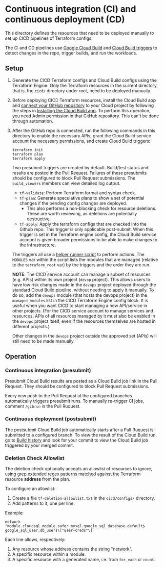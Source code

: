 # Continuous integration (CI) and continuous deployment (CD)

This directory defines the resources that need to be deployed manually to set up
CICD pipelines of Terraform configs.

The CI and CD pipelines use
[Google Cloud Build](https://cloud.google.com/cloud-build) and
[Cloud Build triggers](https://cloud.google.com/cloud-build/docs/automating-builds/create-manage-triggers)
to detect changes in the repo, trigger builds, and run the workloads.

## Setup

1. Generate the CICD Terraform configs and Cloud Build configs using the
    Terraform Engine. Only the Terraform resources in the current directory,
    that is, the `cicd/` directory under root, need to be deployed manually.

1. Before deploying CICD Terraform resources, install the Cloud Build app and
    [connect your GitHub repository](https://console.cloud.google.com/cloud-build/triggers/connect)
    to your Cloud project by following the steps in
    [Installing the Cloud Build app](https://cloud.google.com/cloud-build/docs/automating-builds/create-github-app-triggers#installing_the_cloud_build_app).
    To perform this operation, you need Admin permission in that GitHub
    repository. This can't be done through automation.

1. After the GitHub repo is connected, run the following commands in this
    directory to enable the necessary APIs, grant the Cloud Build service
    account the necessary permissions, and create Cloud Build triggers:

    ```shell
    terraform init
    terraform plan
    terraform apply
    ```

    Two presubmit triggers are created by default. Build/test status and results
    are posted in the Pull Request. Failures of these presubmits should be
    configured to block Pull Request submissions. The `build_viewers` members
    can view detailed log output.

    * `tf-validate`: Perform Terraform format and syntax check.
    * `tf-plan`: Generate speculative plans to show a set of potential changes
        if the pending config changes are deployed.
        * This also performs a non-blocking check for resource deletions.
            These are worth reviewing, as deletions are potentially destructive.
    * `tf-apply`: Apply the terraform configs that are checked into the Github
        repo. This trigger is only applicable post-submit. When this trigger is
        set in the Terraform engine config, the Cloud Build service account is
        given broader permissions to be able to make changes to the
        infrastructure.

    The triggers all use a [helper runner script](./configs/run.sh) to perform
    actions. The `MODULES` var within the script lists the modules that are
    managed (relative to the `terraform_root` var) by the triggers and the order
    they are run.

    **NOTE**: The CICD service account can manage a subset of resources (e.g.
    APIs) within its own project (`devop` project). This allows users to have
    low risk changes made in the `devops` project deployed through the standard
    Cloud Build pipeline, without needing to apply it manually. To do so, add
    the `devops` module (that hosts the devops project) in the `managed_modules`
    list in the CICD Terraform Engine config block. It is useful when you want
    CICD to start managing a new API/service in other projects. (For the CICD
    service account to manage services and resources, APIs of all resources
    managed by it must also be enabled in the `devops` project itself, even if
    the resources themselves are hosted in different projects.)

    Other changes in the `devops` project outside the approved set (APIs) will
    still need to be made manually.

## Operation

### Continuous integration (presubmit)

Presubmit Cloud Build results are posted as a Cloud Build job link in the Pull
Request. They should be configured to block Pull Request submissions.

Every new push to the Pull Request at the configured branches automatically
triggers presubmit runs. To manually re-trigger CI jobs, comment `/gcbrun` in
the Pull Ruquest.

### Continuous deployment (postsubmit)

The postsubmit Cloud Build job automatically starts after a Pull Ruquest is
submitted to a configured branch. To view the result of the Cloud Build run, go
to [Build history](https://console.cloud.google.com/cloud-build/builds) and look
for your commit to view the Cloud Build job triggered by your merged commit.

### Deletion Check Allowlist

The deletion check optionally accepts an allowlist of resources to ignore, using
[grep extended regex patterns](https://en.wikipedia.org/wiki/Regular_expression#POSIX_extended)
matched against the Terraform resource **address** from the plan.

To configure an allowlist:

1. Create a file `tf-deletion-allowlist.txt` in the `cicd/configs/` directory.
2. Add patterns to it, one per line.

Example:

```text
network
^module.cloudsql.module.safer_mysql.google_sql_database.default$
google_sql_user.db_users\["user-creds"\]
```

Each line allows, respectively:

1. Any resource whose address contains the string "network".
2. A specific resource within a module.
3. A specific resource with a generated name, i.e. from `for_each` or `count`.
